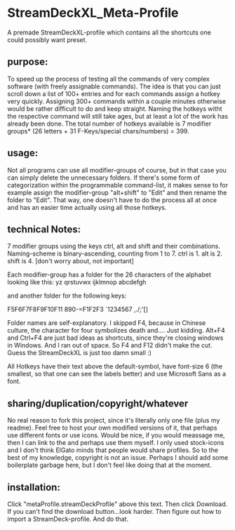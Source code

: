 # StreamDeckXL_Meta-Profile
A premade StreamDeckXL-profile which contains all the shortcuts one could possibly want preset.

## purpose:
To speed up the process of testing all the commands of very complex software (with freely assignable commands).
The idea is that you can just scroll down a list of 100+ entries and for each commands assign a hotkey very quickly.
Assigning 300+ commands within a couple minutes otherwise would be rather difficult to do and keep straight.
Naming the hotkeys witht the respective command will still take ages, but at least a lot of the work has already been done.
The total number of hotkeys available is 7 modifier groups* (26 letters + 31 F-Keys/special chars/numbers) = 399.

## usage:

Not all programs can use all modifier-groups of course, but in that case you can simply delete the unnecessary folders.
If there's some form of categorization within the programmable command-list, it makes sense to for example assign the modifier-group "alt+shift" to "Edit" and then rename the folder to "Edit".
That way, one doesn't have to do the process all at once and has an easier time actually using all those hotkeys.

## technical Notes:

7 modifier groups using the keys ctrl, alt and shift and their combinations.
Naming-scheme is binary-ascending, counting from 1 to 7.
ctrl is 1. alt is 2. shift is 4.
[don't worry about, not important]

Each modifier-group has a folder for the 26 characters of the alphabet looking like this:
      yz
qrstuvwx
ijklmnop
abcdefgh

and another folder for the following keys:

F5F6F7F8F9F10F11
890-=F1F2F3
`1234567
,./;'\[]

Folder names are self-explanatory.
I skipped F4, because in Chinese culture, the character for four symbolizes death and....
Just kidding. Alt+F4 and Ctrl+F4 are just bad ideas as shortcuts, since they're closing windows in Windows.
And I ran out of space. So F4 and F12 didn't make the cut.
Guess the StreamDeckXL is just too damn small :)

All Hotkeys have their text above the default-symbol, have font-size 6 (the smallest, so that one can see the labels better)
and use Microsoft Sans as a font.

## sharing/duplication/copyright/whatever

No real reason to fork this project, since it's literally only one file (plus my readme).
Feel free to host your own modified versions of it, that perhaps use different fonts or use icons.
Would be nice, if you would meassage me, then I can link to the and perhaps use them myself.
I only used stock-icons and I don't think ElGato minds that people would share profiles.
So to the best of my knowledge, copyright is not an issue.
Perhaps I should add some boilerplate garbage here, but I don't feel like doing that at the moment.

## installation:

Click "metaProfile.streamDeckProfile" above this text. Then click Download.
If you can't find the download button...look harder.
Then figure out how to import a StreamDeck-profile. And do that.
